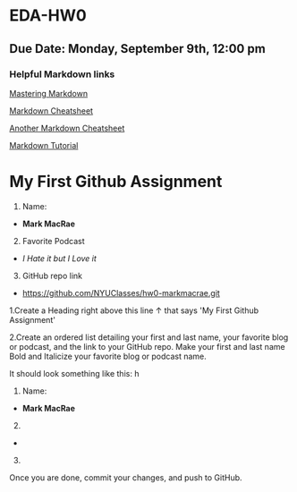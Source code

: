 # EDA-HW0
## Due Date: Monday, September 9th, 12:00 pm 
### Helpful Markdown links
[Mastering Markdown](https://guides.github.com/features/mastering-markdown/)

[Markdown Cheatsheet](https://github.com/adam-p/markdown-here/wiki/Markdown-Cheatsheet)

[Another Markdown Cheatsheet](https://guides.github.com/pdfs/markdown-cheatsheet-online.pdf)

[Markdown Tutorial](https://www.markdowntutorial.com/)

# My First Github Assignment

1. Name:
  * **Mark MacRae**
2. Favorite Podcast
  * _I Hate it but I Love it_
3. GitHub repo link 
  * https://github.com/NYUClasses/hw0-markmacrae.git

1.Create a Heading right above this line &uarr; that says 'My First Github Assignment' 

2.Create an ordered list detailing your first and last name, your favorite blog or podcast, and the link to your GitHub repo. Make your first and last name Bold and Italicize your favorite blog or podcast name.  

It should look something like this: 
  h

1. Name:
  * **Mark MacRae**
2.
  *
3.


Once you are done, commit your changes, and push to GitHub. 
